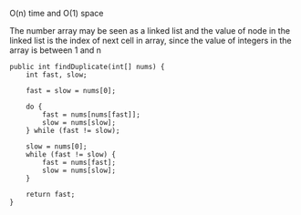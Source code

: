 O(n) time and O(1) space

The number array may be seen as a linked list and the value of node in the linked list is the index of next cell in array, 
since the value of integers in the array is between 1 and n

```
public int findDuplicate(int[] nums) {
    int fast, slow;

    fast = slow = nums[0];

    do {
        fast = nums[nums[fast]];
        slow = nums[slow];
    } while (fast != slow);

    slow = nums[0];
    while (fast != slow) {
        fast = nums[fast];
        slow = nums[slow];
    }

    return fast;
}
```
